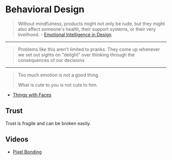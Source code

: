 # Behavioral Design

> Without mindfulness, products might not only be rude, but they might also affect someone's health, their support systems, or their very livelihood. - [Emotional Intelligence in Design](https://medium.com/facebook-design/emotional-intelligence-in-design-abcd1555b3e7#.sg7kik2ks)

---

> Problems like this aren't limited to pranks. They come up whenever we set out sights on "delight" over thinking through the consequences of our decisions

---

> Too much emotion is not a good thing.
> 
> What is cute to you is not cute to him.

* [Things with Faces](http://www.thingswithfaces.com/)

## Trust

Trust is fragile and can be broken easily.

## Videos

* [Pixel Bonding](https://www.youtube.com/watch?v=-BU5aXjC_cM)